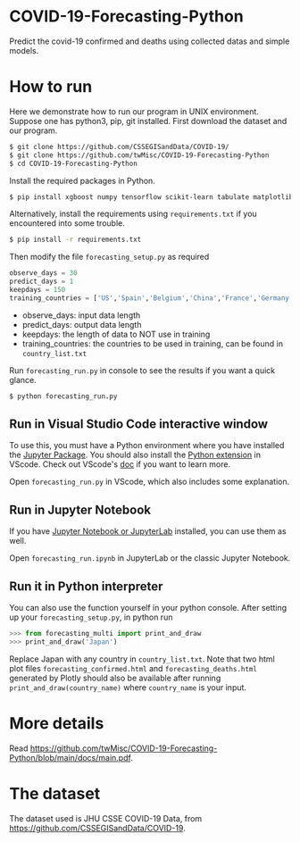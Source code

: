 # COVID-19-Forecasting-Python
Predict the covid-19 confirmed and deaths using collected datas and simple models.

# How to run
Here we demonstrate how to run our program in UNIX environment. Suppose one has python3, pip, git installed. First download the dataset and our program. 
```bash
$ git clone https://github.com/CSSEGISandData/COVID-19/
$ git clone https://github.com/twMisc/COVID-19-Forecasting-Python
$ cd COVID-19-Forecasting-Python
```

Install the required packages in Python.
```bash
$ pip install xgboost numpy tensorflow scikit-learn tabulate matplotlib plotly pandas
```
Alternatively, install the requirements using `requirements.txt` if you encountered into some trouble.
```bash
$ pip install -r requirements.txt
```

Then modify the file `forecasting_setup.py` as required
```python
observe_days = 30
predict_days = 1
keepdays = 150
training_countries = ['US','Spain','Belgium','China','France','Germany','United Kingdom','Italy']
```
* observe_days: input data length
* predict_days: output data length 
* keepdays: the length of data to NOT use in training
* training_countries: the countries to be used in training, can be found in `country_list.txt`

Run `forecasting_run.py` in console to see the results if you want a quick glance.
```bash
$ python forecasting_run.py
```

## Run in Visual Studio Code interactive window
To use this, you must have a Python environment where you have installed the [Jupyter Package](https://pypi.org/project/jupyter/). You should also install the  [Python extension](https://marketplace.visualstudio.com/items?itemName=ms-python.python) in VScode. Check out VScode's [doc](https://code.visualstudio.com/docs/python/jupyter-support-py) if you want to learn more.

Open `forecasting_run.py` in VScode, which also includes some explanation.

## Run in Jupyter Notebook
If you have [Jupyter Notebook or JupyterLab](https://jupyter.org/install.html) installed, you can use them as well.

Open `forecasting_run.ipynb` in JupyterLab or the classic Jupyter Notebook.

## Run it in Python interpreter
You can also use the function yourself in your python console. After setting up your `forecasting_setup.py`, in python run
```python
>>> from forecasting_multi import print_and_draw
>>> print_and_draw('Japan')
```
Replace Japan with any country in `country_list.txt`. Note that two html plot files `forecasting_confirmed.html` and `forecasting_deaths.html` generated by Plotly should also be available after running `print_and_draw(country_name)` where `country_name` is your input.

# More details
Read https://github.com/twMisc/COVID-19-Forecasting-Python/blob/main/docs/main.pdf.

# The dataset
The dataset used is JHU CSSE COVID-19 Data, from https://github.com/CSSEGISandData/COVID-19.